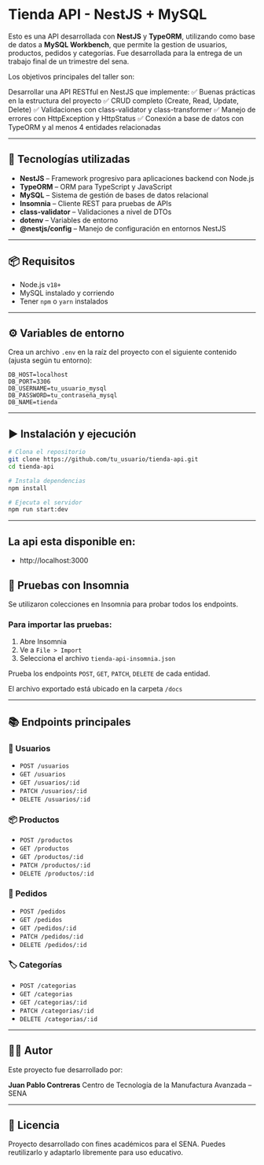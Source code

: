 # Tienda API - NestJS + MySQL

Esto es una API desarrollada con **NestJS** y **TypeORM**, utilizando como base de datos a **MySQL Workbench**, que permite la gestion de usuarios, productos, pedidos y categorías. Fue desarrollada para la entrega de un trabajo final de un trimestre del sena.

Los objetivos principales del taller son:

Desarrollar una API RESTful en NestJS que implemente:
✅ Buenas prácticas en la estructura del proyecto
✅ CRUD completo (Create, Read, Update, Delete)
✅ Validaciones con class-validator y class-transformer
✅ Manejo de errores con HttpException y HttpStatus
✅ Conexión a base de datos con TypeORM y al menos 4 entidades relacionadas

---

## 🚀 Tecnologías utilizadas

- **NestJS** – Framework progresivo para aplicaciones backend con Node.js
- **TypeORM** – ORM para TypeScript y JavaScript
- **MySQL** – Sistema de gestión de bases de datos relacional
- **Insomnia** – Cliente REST para pruebas de APIs
- **class-validator** – Validaciones a nivel de DTOs
- **dotenv** – Variables de entorno
- **@nestjs/config** – Manejo de configuración en entornos NestJS

---

## 📦 Requisitos

- Node.js `v18+`
- MySQL instalado y corriendo
- Tener `npm` o `yarn` instalados

---

## ⚙️ Variables de entorno

Crea un archivo `.env` en la raíz del proyecto con el siguiente contenido (ajusta según tu entorno):

```
DB_HOST=localhost
DB_PORT=3306
DB_USERNAME=tu_usuario_mysql
DB_PASSWORD=tu_contraseña_mysql
DB_NAME=tienda
```

---

## ▶️ Instalación y ejecución

```bash
# Clona el repositorio
git clone https://github.com/tu_usuario/tienda-api.git
cd tienda-api

# Instala dependencias
npm install

# Ejecuta el servidor
npm run start:dev
```

---

## La api esta disponible en:

- http://localhost:3000

## 🧪 Pruebas con Insomnia

Se utilizaron colecciones en Insomnia para probar todos los endpoints.

### Para importar las pruebas:
1. Abre Insomnia
2. Ve a `File > Import`
3. Selecciona el archivo `tienda-api-insomnia.json`

Prueba los endpoints `POST`, `GET`, `PATCH`, `DELETE` de cada entidad.

El archivo exportado está ubicado en la carpeta `/docs`

---

## 📚 Endpoints principales

### 👤 Usuarios
- `POST /usuarios`
- `GET /usuarios`
- `GET /usuarios/:id`
- `PATCH /usuarios/:id`
- `DELETE /usuarios/:id`

### 📦 Productos
- `POST /productos`
- `GET /productos`
- `GET /productos/:id`
- `PATCH /productos/:id`
- `DELETE /productos/:id`

### 🛒 Pedidos
- `POST /pedidos`
- `GET /pedidos`
- `GET /pedidos/:id`
- `PATCH /pedidos/:id`
- `DELETE /pedidos/:id`

### 🏷️ Categorías
- `POST /categorias`
- `GET /categorias`
- `GET /categorias/:id`
- `PATCH /categorias/:id`
- `DELETE /categorias/:id`

---

## 👨‍💻 Autor

Este proyecto fue desarrollado por:

**Juan Pablo Contreras**
Centro de Tecnología de la Manufactura Avanzada – SENA  
  
---

## 📄 Licencia

Proyecto desarrollado con fines académicos para el SENA. Puedes reutilizarlo y adaptarlo libremente para uso educativo.
